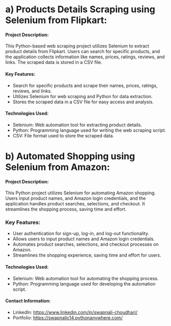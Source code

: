 # a) Products Details Scraping using Selenium from Flipkart:
#### Project Description:
This Python-based web scraping project utilizes Selenium to extract product details from Flipkart. Users can search for specific products, and the application collects information like names, prices, ratings, reviews, and links. The scraped data is stored in a CSV file. 

#### Key Features:
*	Search for specific products and scrape their names, prices, ratings, reviews, and links. 
*	Utilizes Selenium for web scraping and Python for data extraction.
*	Stores the scraped data in a CSV file for easy access and analysis.

#### Technologies Used:
*	Selenium: Web automation tool for extracting product details.
*	Python: Programming language used for writing the web scraping script.
*	CSV: File format used to store the scraped data.

# b) Automated Shopping using Selenium from Amazon:
#### Project Description:
This Python project utilizes Selenium for automating Amazon shopping. Users input product names, and Amazon login credentials, and the application handles product searches, selections, and checkout. It streamlines the shopping process, saving time and effort.

### Key Features:
*	User authentication for sign-up, log-in, and log-out functionality.
*	Allows users to input product names and Amazon login credentials.
*	Automates product searches, selections, and checkout processes on Amazon.
*	Streamlines the shopping experience, saving time and effort for users.

#### Technologies Used:
*	Selenium: Web automation tool for automating the shopping process.
*	Python: Programming language used for developing the automation script.

#### Contact Information: 
* LinkedIn: https://www.linkedin.com/in/swapnali-choudhari/ 
* Portfolio: https://swapnalic14.pythonanywhere.com/

